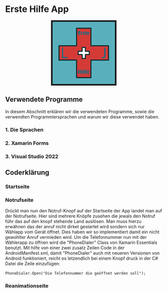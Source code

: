 # Erste Hilfe App 

<div align=center>
    <img src='images/icon.png', height="200", border="5"></img>
</div>

## Verwendete Programme

In diesem Abschnitt erklären wir die verwendeten Programme, sowie die verwendten Programmiersprachen und warum wir diese verwendet haben.

### 1. Die Sprachen

### 2. Xamarin Forms

### 3. Visual Studio 2022

## Coderklärung

### Startseite

### Notrufseite

Drückt man nun den Notruf-Knopf auf der Startseite der App landet man auf der Notrufseite. Hier sind mehrere Knöpfe zusehen die jewals den Notruf führ das auf den knopf stehende Land auslösen. Man muss hierzu erwähnen das der anruf nicht dirket gestartet wird sondern sich nur Wählapp vom Gerät öffnet. Dies haben wir so implementiert damit ein nicht gewohlter Anruf vermieden wird. Um die Telefonnummer nun mit der Wählerapp zu öffnen wird die "PhoneDialer" Class von Xamarin Essentials benutzt. Mit hilfe von einer zwei zusatz Zeilen Code in der AndroidManifest.xml, damit "PhoneDialer" auch mit neueren Versionen von Android funktioniert, reicht es letzendlich bei einem Knopf druck in der C# Datei die Zeile einzufügen:

```
PhoneDialer.Open("Die Telefonnummer die geöffnet werden soll");
```

### Reanimationseite